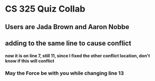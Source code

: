 # CS 325 Quiz Collab

## Users are Jada Brown and Aaron Nobbe

## adding to the same line to cause conflict





#### now it is on line 7, still 11, since I fixed the other conflict location, don't know if this will conflict

### May the Force be with you while changing line 13